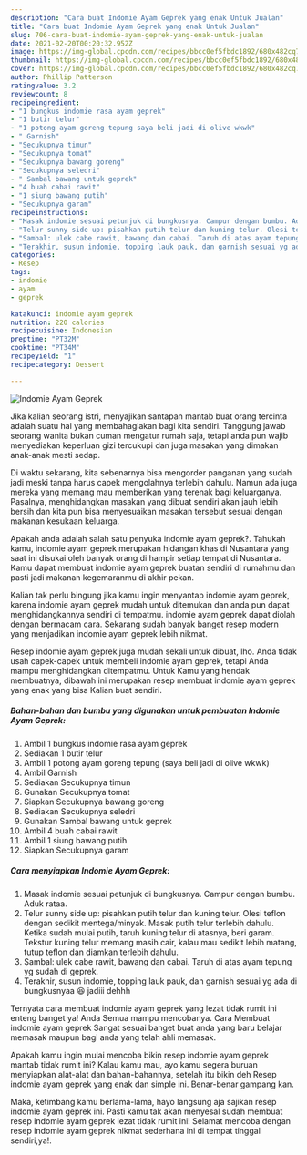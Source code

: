 ```yaml
---
description: "Cara buat Indomie Ayam Geprek yang enak Untuk Jualan"
title: "Cara buat Indomie Ayam Geprek yang enak Untuk Jualan"
slug: 706-cara-buat-indomie-ayam-geprek-yang-enak-untuk-jualan
date: 2021-02-20T00:20:32.952Z
image: https://img-global.cpcdn.com/recipes/bbcc0ef5fbdc1892/680x482cq70/indomie-ayam-geprek-foto-resep-utama.jpg
thumbnail: https://img-global.cpcdn.com/recipes/bbcc0ef5fbdc1892/680x482cq70/indomie-ayam-geprek-foto-resep-utama.jpg
cover: https://img-global.cpcdn.com/recipes/bbcc0ef5fbdc1892/680x482cq70/indomie-ayam-geprek-foto-resep-utama.jpg
author: Phillip Patterson
ratingvalue: 3.2
reviewcount: 8
recipeingredient:
- "1 bungkus indomie rasa ayam geprek"
- "1 butir telur"
- "1 potong ayam goreng tepung saya beli jadi di olive wkwk"
- " Garnish"
- "Secukupnya timun"
- "Secukupnya tomat"
- "Secukupnya bawang goreng"
- "Secukupnya seledri"
- " Sambal bawang untuk geprek"
- "4 buah cabai rawit"
- "1 siung bawang putih"
- "Secukupnya garam"
recipeinstructions:
- "Masak indomie sesuai petunjuk di bungkusnya. Campur dengan bumbu. Aduk rataa."
- "Telur sunny side up: pisahkan putih telur dan kuning telur. Olesi teflon dengan sedikit mentega/minyak. Masak putih telur terlebih dahulu. Ketika sudah mulai putih, taruh kuning telur di atasnya, beri garam. Tekstur kuning telur memang masih cair, kalau mau sedikit lebih matang, tutup teflon dan diamkan terlebih dahulu."
- "Sambal: ulek cabe rawit, bawang dan cabai. Taruh di atas ayam tepung yg sudah di geprek."
- "Terakhir, susun indomie, topping lauk pauk, dan garnish sesuai yg ada di bungkusnyaa 😆 jadiii dehhh"
categories:
- Resep
tags:
- indomie
- ayam
- geprek

katakunci: indomie ayam geprek 
nutrition: 220 calories
recipecuisine: Indonesian
preptime: "PT32M"
cooktime: "PT34M"
recipeyield: "1"
recipecategory: Dessert

---
```



![Indomie Ayam Geprek](https://img-global.cpcdn.com/recipes/bbcc0ef5fbdc1892/680x482cq70/indomie-ayam-geprek-foto-resep-utama.jpg)

Jika kalian seorang istri, menyajikan santapan mantab buat orang tercinta adalah suatu hal yang membahagiakan bagi kita sendiri. Tanggung jawab seorang  wanita bukan cuman mengatur rumah saja, tetapi anda pun wajib menyediakan keperluan gizi tercukupi dan juga masakan yang dimakan anak-anak mesti sedap.

Di waktu  sekarang, kita sebenarnya bisa mengorder panganan yang sudah jadi meski tanpa harus capek mengolahnya terlebih dahulu. Namun ada juga mereka yang memang mau memberikan yang terenak bagi keluarganya. Pasalnya, menghidangkan masakan yang dibuat sendiri akan jauh lebih bersih dan kita pun bisa menyesuaikan masakan tersebut sesuai dengan makanan kesukaan keluarga. 



Apakah anda adalah salah satu penyuka indomie ayam geprek?. Tahukah kamu, indomie ayam geprek merupakan hidangan khas di Nusantara yang saat ini disukai oleh banyak orang di hampir setiap tempat di Nusantara. Kamu dapat membuat indomie ayam geprek buatan sendiri di rumahmu dan pasti jadi makanan kegemaranmu di akhir pekan.

Kalian tak perlu bingung jika kamu ingin menyantap indomie ayam geprek, karena indomie ayam geprek mudah untuk ditemukan dan anda pun dapat menghidangkannya sendiri di tempatmu. indomie ayam geprek dapat diolah dengan bermacam cara. Sekarang sudah banyak banget resep modern yang menjadikan indomie ayam geprek lebih nikmat.

Resep indomie ayam geprek juga mudah sekali untuk dibuat, lho. Anda tidak usah capek-capek untuk membeli indomie ayam geprek, tetapi Anda mampu menghidangkan ditempatmu. Untuk Kamu yang hendak membuatnya, dibawah ini merupakan resep membuat indomie ayam geprek yang enak yang bisa Kalian buat sendiri.

<!--inarticleads1-->

##### Bahan-bahan dan bumbu yang digunakan untuk pembuatan Indomie Ayam Geprek:

1. Ambil 1 bungkus indomie rasa ayam geprek
1. Sediakan 1 butir telur
1. Ambil 1 potong ayam goreng tepung (saya beli jadi di olive wkwk)
1. Ambil  Garnish
1. Sediakan Secukupnya timun
1. Gunakan Secukupnya tomat
1. Siapkan Secukupnya bawang goreng
1. Sediakan Secukupnya seledri
1. Gunakan  Sambal bawang untuk geprek
1. Ambil 4 buah cabai rawit
1. Ambil 1 siung bawang putih
1. Siapkan Secukupnya garam




<!--inarticleads2-->

##### Cara menyiapkan Indomie Ayam Geprek:

1. Masak indomie sesuai petunjuk di bungkusnya. Campur dengan bumbu. Aduk rataa.
1. Telur sunny side up: pisahkan putih telur dan kuning telur. Olesi teflon dengan sedikit mentega/minyak. Masak putih telur terlebih dahulu. Ketika sudah mulai putih, taruh kuning telur di atasnya, beri garam. Tekstur kuning telur memang masih cair, kalau mau sedikit lebih matang, tutup teflon dan diamkan terlebih dahulu.
1. Sambal: ulek cabe rawit, bawang dan cabai. Taruh di atas ayam tepung yg sudah di geprek.
1. Terakhir, susun indomie, topping lauk pauk, dan garnish sesuai yg ada di bungkusnyaa 😆 jadiii dehhh




Ternyata cara membuat indomie ayam geprek yang lezat tidak rumit ini enteng banget ya! Anda Semua mampu mencobanya. Cara Membuat indomie ayam geprek Sangat sesuai banget buat anda yang baru belajar memasak maupun bagi anda yang telah ahli memasak.

Apakah kamu ingin mulai mencoba bikin resep indomie ayam geprek mantab tidak rumit ini? Kalau kamu mau, ayo kamu segera buruan menyiapkan alat-alat dan bahan-bahannya, setelah itu bikin deh Resep indomie ayam geprek yang enak dan simple ini. Benar-benar gampang kan. 

Maka, ketimbang kamu berlama-lama, hayo langsung aja sajikan resep indomie ayam geprek ini. Pasti kamu tak akan menyesal sudah membuat resep indomie ayam geprek lezat tidak rumit ini! Selamat mencoba dengan resep indomie ayam geprek nikmat sederhana ini di tempat tinggal sendiri,ya!.


